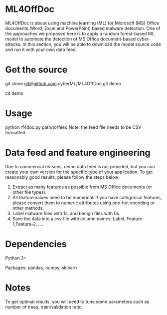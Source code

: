 # ML4OffDoc
ML4OffDoc is about using machine learning (ML) for Microsoft (MS) Office documents (Word, Excel and PowerPoint) based malware detection. 
One of the approaches we proposed here is to apply a random forest-based ML model to automate the detection of MS Office document-based cyber-attacks.
In this section, you will be able to download the model source code and run it with your own data feed.
# Get the source
git clone git@github.com:cyberML/ML4OffDoc.git demo

cd demo
# Usage
python rf4doc.py path/to/feed
Note: the feed file needs to be CSV formatted
# Data feed and feature engineering
Due to commercial reasons, demo data feed is not provided, but you can create your own version for the specific type of your application. To get reasonably good results, please follow the steps below:
1.	Extract as many features as possible from MS Office documents (or other file types).  
2.	All feature values need to be numerical. If you have categorical features, please convert them to numeric attributes using one-hot encoding or other methods.
3.	Label malware files with 1s, and benign files with 0s.
4.	Save the data into a csv file with column names: Label, Feature-1,Feature-2, …. 

# Dependencies
Python 3+

Packages: pandas, numpy, sklearn
# Notes
To get optimal results, you will need to tune some parameters such as number of trees, train/validation ratio. 



